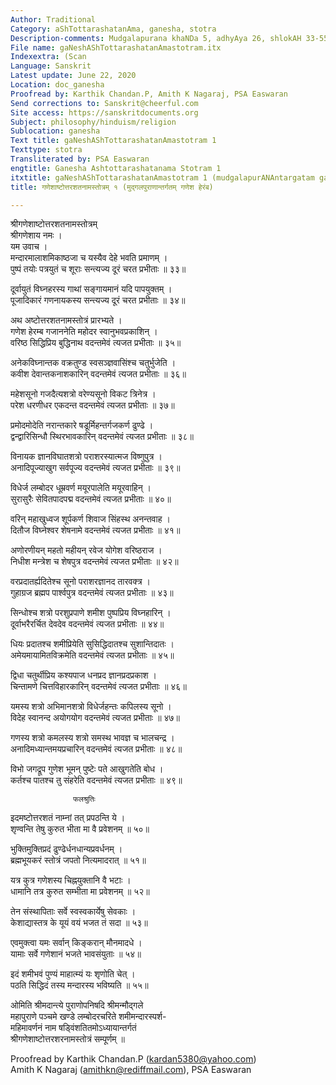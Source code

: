 ```yaml
---
Author: Traditional
Category: aShTottarashatanAma, ganesha, stotra
Description-comments: Mudgalapurana khaNDa 5, adhyAya 26, shlokAH 33-55
File name: gaNeshAShTottarashatanAmastotram.itx
Indexextra: (Scan
Language: Sanskrit
Latest update: June 22, 2020
Location: doc_ganesha
Proofread by: Karthik Chandan.P, Amith K Nagaraj, PSA Easwaran
Send corrections to: Sanskrit@cheerful.com
Site access: https://sanskritdocuments.org
Subject: philosophy/hinduism/religion
Sublocation: ganesha
Text title: gaNeshAShTottarashatanAmastotram 1
Texttype: stotra
Transliterated by: PSA Easwaran
engtitle: Ganesha Ashtottarashatanama Stotram 1
itxtitle: gaNeshAShTottarashatanAmastotram 1 (mudgalapurANAntargatam gaNesha heraMba)
title: गणेशाष्टोत्तरशतनामस्तोत्रम् १ (मुद्गलपुराणान्तर्गतम् गणेश हेरंब)

---
```

  
 श्रीगणेशाष्टोत्तरशतनामस्तोत्रम्   
श्रीगणेशाय नमः ।  
यम उवाच ।  
मन्दारमालाशमिकाष्ठजा च यस्यैव देहे भवति प्रमाणम् ।  
पुष्पं तयोः पत्रयुतं च शूराः सन्त्यज्य दूरं चरत प्रभीताः ॥ ३३॥  
  
दूर्वायुतं विघ्नहरस्य गाथां सङ्गायमानं यदि पापयुक्तम् ।  
पूजादिकारं गणनायकस्य सन्त्यज्य दूरं चरत प्रभीताः ॥ ३४॥  
  
अथ अष्टोत्तरशतनामस्तोत्रं प्रारभ्यते ।  
गणेश हेरम्ब गजाननेति महोदर स्वानुभवप्रकाशिन् ।  
वरिष्ठ सिद्धिप्रिय बुद्धिनाथ वदन्तमेवं त्यजत प्रभीताः ॥ ३५॥  
  
अनेकविघ्नान्तक वक्रतुण्ड स्वसञ्ज्ञवासिंश्च चतुर्भुजेति ।  
कवीश देवान्तकनाशकारिन् वदन्तमेवं त्यजत प्रभीताः ॥ ३६॥  
  
महेशसूनो गजदैत्यशत्रो वरेण्यसूनो विकट त्रिनेत्र ।  
परेश धरणीधर एकदन्त वदन्तमेवं त्यजत प्रभीताः ॥ ३७॥  
  
प्रमोदमोदेति नरान्तकारे षडूर्मिहन्तर्गजकर्ण ढुण्ढे ।  
द्वन्द्वारिसिन्धौ स्थिरभावकारिन् वदन्तमेवं त्यजत प्रभीताः ॥ ३८॥  
  
विनायक ज्ञानविघातशत्रो पराशरस्यात्मज विष्णुपुत्र ।  
अनादिपूज्याखुग सर्वपूज्य वदन्तमेवं त्यजत प्रभीताः ॥ ३९॥  
  
विधेर्ज लम्बोदर धूम्रवर्ण मयूरपालेति मयूरवाहिन् ।  
सुरासुरैः सेवितपादपद्म वदन्तमेवं त्यजत प्रभीताः ॥ ४०॥  
  
वरिन् महाखुध्वज शूर्पकर्ण शिवाज सिंहस्थ अनन्तवाह ।  
दितौज विघ्नेश्वर शेषनामे वदन्तमेवं त्यजत प्रभीताः ॥ ४१॥  
  
अणोरणीयन् महतो महीयन् रवेज योगेश वरिष्ठराज ।  
निधीश मन्त्रेश च शेषपुत्र वदन्तमेवं त्यजत प्रभीताः ॥ ४२॥  
  
वरप्रदातर्ह्यदितेश्च सूनो पराशरज्ञानद तारवक्त्र ।  
गुहाग्रज ब्रह्मप पार्श्वपुत्र वदन्तमेवं त्यजत प्रभीताः ॥ ४३॥  
  
सिन्धोश्च शत्रो परशुप्रपाणे शमीश पुष्पप्रिय विघ्नहारिन् ।  
दूर्वाभरैरर्चित देवदेव वदन्तमेवं त्यजत प्रभीताः ॥ ४४॥  
  
धियः प्रदातश्च शमीप्रियेति सुसिद्धिदातश्च सुशान्तिदातः ।  
अमेयमायामितविक्रमेति वदन्तमेवं त्यजत प्रभीताः ॥ ४५॥  
  
द्विधा चतुर्थीप्रिय कश्यपाज धनप्रद ज्ञानप्रदप्रकाश ।  
चिन्तामणे चित्तविहारकारिन् वदन्तमेवं त्यजत प्रभीताः ॥ ४६॥  
  
यमस्य शत्रो अभिमानशत्रो विधेर्जहन्तः कपिलस्य सूनो ।  
विदेह स्वानन्द अयोगयोग वदन्तमेवं त्यजत प्रभीताः ॥ ४७॥  
  
गणस्य शत्रो कमलस्य शत्रो समस्थ भावज्ञ च भालचन्द्र ।  
अनादिमध्यान्तमयप्रचारिन् वदन्तमेवं त्यजत प्रभीताः ॥ ४८॥  
  
विभो जगद्रूप गुणेश भूमन् पुष्टेः पते आखुगतेति बोध ।  
कर्तश्च पातश्च तु संहरेति वदन्तमेवं त्यजत प्रभीताः ॥ ४९॥  
  
                  फलश्रुतिः  
इदमष्टोत्तरशतं नाम्नां तत् प्रपठन्ति ये ।  
शृण्वन्ति तेषु कुरुत भीता मा वै प्रवेशनम् ॥ ५०॥  
  
भुक्तिमुक्तिप्रदं ढुण्ढेर्धनधान्यप्रवर्धनम् ।  
ब्रह्मभूयकरं स्तोत्रं जपतो नित्यमादरात् ॥ ५१॥  
  
यत्र कुत्र गणेशस्य चिह्नयुक्तानि वै भटाः ।  
धामानि तत्र कुरुत सम्भीता मा प्रवेशनम् ॥ ५२॥  
  
तेन संस्थापिताः सर्वे स्वस्वकार्येषु सेवकाः ।  
केशाद्यास्तत्र के यूयं वयं भजत तं सदा ॥ ५३॥  
  
एवमुक्त्वा यमः सर्वान् किङ्करान् मौनमादधे ।  
यामाः सर्वे गणेशानं भजते भावसंयुताः ॥ ५४॥  
  
इदं शमीभवं पुण्यं माहात्म्यं यः शृणोति चेत् ।  
पठति सिद्धिदं तस्य मन्दारस्य भविष्यति ॥ ५५॥  
  
ओमिति श्रीमदान्त्ये पुराणोपनिषदि श्रीमन्मौद्गले  
महापुराणे पञ्चमे खण्डे लम्बोदरचरिते शमीमन्दारस्पर्श-  
महिमावर्णनं नाम षड्विंशतितमोऽध्यायान्तर्गतं  
श्रीगणेशाष्टोत्तरशरनामस्तोत्रं सम्पूर्णम् ॥  
  
  
Proofread by Karthik Chandan.P (kardan5380@yahoo.com)  
Amith K Nagaraj (amithkn@rediffmail.com), PSA Easwaran  
  
